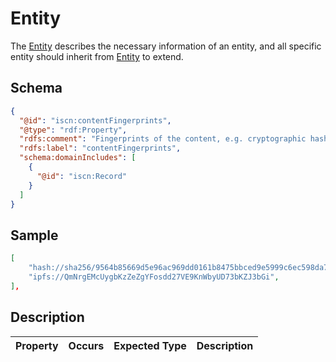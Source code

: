 # Entity

The [Entity](#) describes the necessary information of an entity, and all specific entity should inherit from [Entity](#) to extend.

## Schema

```json
{
  "@id": "iscn:contentFingerprints",
  "@type": "rdf:Property",
  "rdfs:comment": "Fingerprints of the content, e.g. cryptographic hashes of content files. To be complete, there could be more than one fingerprint, so this field should be presented as a list of fingerprints. For interoperability, the fingerprints should be encoded in IRI (URI) format, e.g. hash URI (https://github.com/hash-uri/hash-uri).",
  "rdfs:label": "contentFingerprints",
  "schema:domainIncludes": [
    {
      "@id": "iscn:Record"
    }
  ]
}
```
## Sample

```json
[
    "hash://sha256/9564b85669d5e96ac969dd0161b8475bbced9e5999c6ec598da718a3045d6f2e",
    "ipfs://QmNrgEMcUygbKzZeZgYFosdd27VE9KnWbyUD73bKZJ3bGi",
],
```

## Description

| Property    | Occurs | Expected Type | Description                                                                                                                   |
| ----------- | ------ | ------------- | ----------------------------------------------------------------------------------------------------------------------------- |
